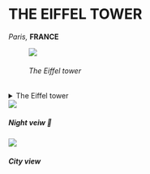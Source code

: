 

<html>
<Head>
<h1> THE EIFFEL TOWER</h1>

<p><em> Paris,</em> <strong>FRANCE</strong> </p>

<figure>
<Img src="https://image.shutterstock.com/image-photo/paris-best-destinations-europe-260nw-125112029.jpg">

<em><h6> The Eiffel tower</h6></em>
</figure>




</Head>

<body>
<details>
<summary> 
 The Eiffel tower </summary>

Locally nicknamed "La dame de fer" (French for "Iron Lady"), it was constructed from 1887 to 1889 as the centerpiece of the 1889 World's Fair and was initially criticized by some of France's leading artists and intellectuals for its design, but it has become a global cultural icon of France and one of the most recognizable structures in the world.<br><em>The Eiffel Tower</em> is the most visited monument with an entrance fee in the world; 6.91 million people ascended it in 2015.
The Tower was made a Monument historique in 1964 and named part of UNESCO World Heritage Site ("Paris, Banks of the Seins") in 1991.[4]

The tower is 330 metres (1,083 ft) tall,[5] about the same height as an 81-storey building, and the tallest structure in Paris. Its base is square, measuring 125 metres (410 ft) on each side. During its construction, the Eiffel Tower surpassed the Washington Monument to become the tallest man-made structure in the world, a title it held for 41 years until the Chrysler Building in New York City was finished in 1930. It was the first structure in the world to surpass both the 200-metre and 300-metre mark in height. Due to the addition of a broadcasting aerial at the top of the tower in 1957, it is now taller than the Chrysler Building by 5.2 metres (17 ft). Excluding transmitters, the Eiffel Tower is the second tallest free-standing structure in France after the Millau Viaduct.

The tower has three levels for visitors, with restaurants on the first and second levels. The top level's upper platform is 276 m (906 ft) above the ground – the highest observation deck accessible to the public in the European Union. Tickets can be purchased to ascend by stairs or lift to the first and second levels. The climb from ground level to the first level is over 300 steps, as is the climb from the first level to the second. Although there is a staircase to the top level, it is usually accessible only by lift. <em> info via Wikipedia</em> </details>
<Img src="https://images.unsplash.com/photo-1568321612313-209650d5d99a?ixlib=rb-1.2.1&ixid=MnwxMjA3fDB8MHxzZWFyY2h8Mnx8ZWlmZmVsJTIwdG93ZXIlMjBhdCUyMG5pZ2h0fGVufDB8fDB8fA%3D%3D&w=1000&q=80">
<h5> Night veiw 🌃</h5>
<Img src="https://images.unsplash.com/photo-1568321612313-209650d5d99a?ixlib=rb-1.2.1&ixid=MnwxMjA3fDB8MHxzZWFyY2h8Mnx8ZWlmZmVsJTIwdG93ZXIlMjBhd">
<h5>City view</h5>
</body>
</html>
